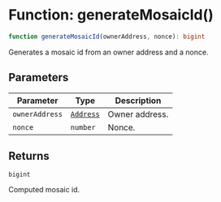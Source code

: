 # Function: generateMosaicId()

```ts
function generateMosaicId(ownerAddress, nonce): bigint
```

Generates a mosaic id from an owner address and a nonce.

## Parameters

| Parameter | Type | Description |
| ------ | ------ | ------ |
| `ownerAddress` | [`Address`](../classes/Address.md) | Owner address. |
| `nonce` | `number` | Nonce. |

## Returns

`bigint`

Computed mosaic id.
